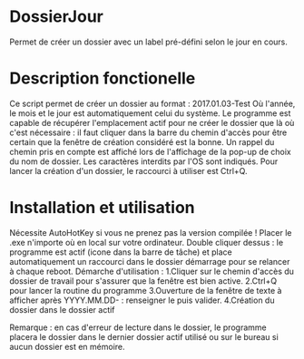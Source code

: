 # DossierJour
Permet de créer un dossier avec un label pré-défini selon le jour en cours.


Description fonctionelle 
==========================
Ce script permet de créer un dossier au format :
2017.01.03-Test
Où l'année, le mois et le jour est automatiquement celui du système.
Le programme est capable de récupérer l'emplacement actif pour ne créer le dossier que là où c'est nécessaire : il faut cliquer dans la barre du chemin d'accès pour être certain que la fenêtre de création considéré est la bonne.
Un rappel du chemin pris en compte est affiché lors de l'affichage de la pop-up de choix du nom de dossier. Les caractères interdits par l'OS sont indiqués.
Pour lancer la création d'un dossier, le raccourci à utiliser est Ctrl+Q.

Installation et utilisation 
===========================
Nécessite AutoHotKey si vous ne prenez pas la version compilée !
Placer le .exe n'importe où en local sur votre ordinateur. Double cliquer dessus : le programme est actif (icone dans la barre de tâche) et place automatiquement un raccourci dans le dossier démarrage pour se relancer à chaque reboot.
Démarche d'utilisation :
	1.Cliquer sur le chemin d'accès du dossier de travail pour s'assurer que la fenêtre est bien active.
	2.Ctrl+Q pour lancer la routine du programme
	3.Ouverture de la fenêtre de texte à afficher après YYYY.MM.DD- : renseigner le puis valider.
	4.Création du dossier dans le dossier actif

Remarque : en cas d'erreur de lecture dans le dossier, le programme placera le dossier dans le dernier dossier actif utilisé ou sur le bureau si aucun dossier est en mémoire.



